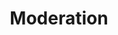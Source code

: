 ---
title: Moderation
description: Moderation capabilities using different nlp services.
weight: 80
---